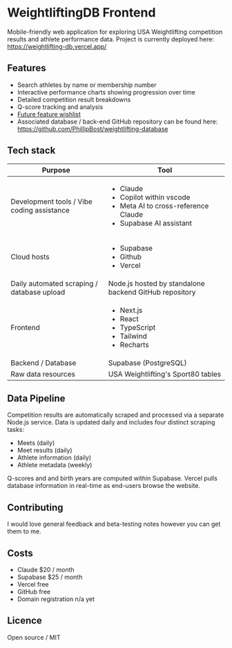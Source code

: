 # WeightliftingDB Frontend
Mobile-friendly web application for exploring USA Weightlifting competition results and athlete performance data.
Project is currently deployed here: https://weightlifting-db.vercel.app/

## Features
- Search athletes by name or membership number
- Interactive performance charts showing progression over time
- Detailed competition result breakdowns
- Q-score tracking and analysis
- [Future feature wishlist](https://github.com/PhillipBost/weightlifting-frontend/blob/main/feature-wishlist.md)
- Associated database / back-end GitHub repository can be found here: https://github.com/PhillipBost/weightlifting-database

## Tech stack
|Purpose|Tool|
|------|---------|
| Development tools / Vibe coding assistance|<ul><li>Claude</li><li>Copilot within vscode</li><li>Meta AI to cross-reference Claude</li><li>Supabase AI assistant</li></ul> |
| Cloud hosts   | <ul><li>Supabase</li><li>Github</li><li>Vercel</ol> |
|Daily automated scraping / database upload|Node.js hosted by standalone backend GitHub repository|
|Frontend|<ul><li>Next.js</li><li>React</li><li>TypeScript</li><li>Tailwind</li><li>Recharts</li></ul>|
|Backend / Database|Supabase (PostgreSQL)|
|Raw data resources|USA Weightlifting's Sport80 tables|

## Data Pipeline
Competition results are automatically scraped and processed via a separate Node.js service. Data is updated daily and includes four distinct scraping tasks:
- Meets (daily)
- Meet results (daily)
- Athlete information (daily)
- Athlete metadata (weekly)

Q-scores and and birth years are computed within Supabase.
Vercel pulls database information in real-time as end-users browse the website.

## Contributing
I would love general feedback and beta-testing notes however you can get them to me.

## Costs
- Claude $20 / month
- Supabase $25 / month
- Vercel free
- GitHub free
- Domain registration n/a yet

## Licence
Open source / MIT
